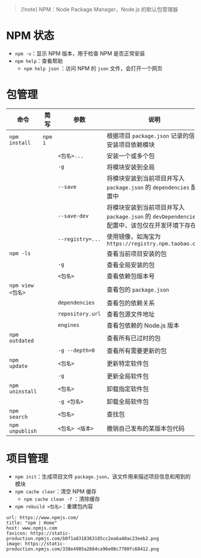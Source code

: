 >[!note] NPM：Node Package Manager，Node.js 的默认包管理器
# NPM 状态

* `npm -v`：显示 NPM 版本，用于检查 NPM 是否正常安装
* `npm help`：查看帮助
    *  `npm help json` ：访问 NPM 的 `json`  文件，会打开一个网页
# 包管理

|命令|简写|参数|说明|
| ---------------------------------| ---------------------------------| -----------------| --------------------------------------------------------------------|
|`npm install`<br />|`npm i`<br />||根据项目 `package.json` 记录的信息安装项目依赖模块|
|||`<包名>...`|安装一个或多个包|
|||`-g`|将模块安装到全局|
|||`--save`|将模块安装到当前项目并写入 `package.json` 的 `dependencies` 配置中|
|||`--save-dev`|将模块安装到当前项目并写入 `package.json` 的 `devDependencies` 配置中，该包仅在开发环境下存在|
|||`--registry=...`|使用镜像，如淘宝为 `https://registry.npm.taobao.org`|
|`npm -ls`<br />|||查看当前项目安装的包|
|||`-g`|查看全局安装的包|
|||`<包名>`|查看依赖包版本号|
|`npm view <包名>`<br />|||查看包的 `package.json`|
|||`dependencies`|查看包的依赖关系|
|||`repository.url`|查看包源文件地址|
|||`engines`|查看包依赖的 Node.js 版本|
|`npm outdated`|||查看所有已过时的包|
|||`-g --depth=0`|查看所有需要更新的包|
|`npm update`<br />||`<包名>`|更新特定软件包|
|||`-g`|更新全局软件包|
|`npm uninstall`<br />||`<包名>`|卸载指定软件包|
|||`-g <包名>`|卸载全局软件包|
|`npm search`||`<包名>`|查找包|
|`npm unpublish`||`<包名> <版本>`|撤销自己发布的某版本包代码|
# 项目管理

* `npm init`：生成项目文件 `package.json`，该文件用来描述项目信息和用到的模块
* `npm cache clear`：清空 NPM 缓存
    *  `npm cache clean -f` ：清除缓存
* `npm rebuild <包名>`：重建包内容
‍
```cardlink
url: https://www.npmjs.com/
title: "npm | Home"
host: www.npmjs.com
favicon: https://static-production.npmjs.com/b0f1a8318363185cc2ea6a40ac23eeb2.png
image: https://static-production.npmjs.com/338e4905a2684ca96e08c7780fc68412.png
```

